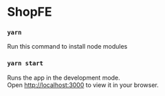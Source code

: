 # ShopFE

### `yarn`
Run this command to install node modules



### `yarn start`

Runs the app in the development mode.\
Open [http://localhost:3000](http://localhost:3000) to view it in your browser.
